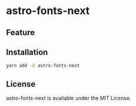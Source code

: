 # astro-fonts-next

## Feature

## Installation

```bash
yarn add -D astro-fonts-next
```

## License

astro-fonts-next is available under the MIT License.
